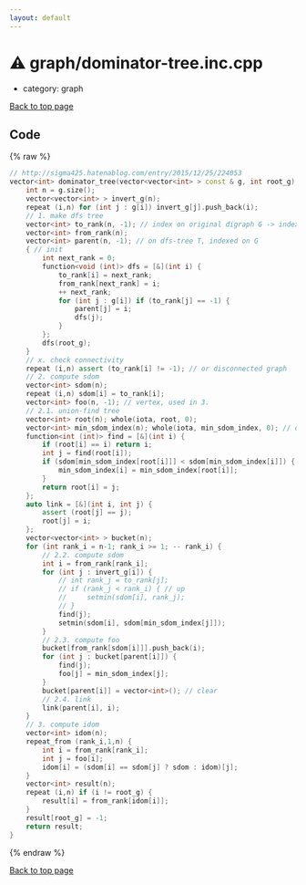 ```yaml
---
layout: default
---
```


<!-- mathjax config similar to math.stackexchange -->
<script type="text/javascript" async
  src="https://cdnjs.cloudflare.com/ajax/libs/mathjax/2.7.5/MathJax.js?config=TeX-MML-AM_CHTML">
</script>
<script type="text/x-mathjax-config">
  MathJax.Hub.Config({
    TeX: { equationNumbers: { autoNumber: "AMS" }},
    tex2jax: {
      inlineMath: [ ['$','$'] ],
      processEscapes: true
    },
    "HTML-CSS": { matchFontHeight: false },
    displayAlign: "left",
    displayIndent: "2em"
  });
</script>

<script type="text/javascript" src="https://cdnjs.cloudflare.com/ajax/libs/jquery/3.4.1/jquery.min.js"></script>
<script src="https://cdn.jsdelivr.net/npm/jquery-balloon-js@1.1.2/jquery.balloon.min.js" integrity="sha256-ZEYs9VrgAeNuPvs15E39OsyOJaIkXEEt10fzxJ20+2I=" crossorigin="anonymous"></script>
<script type="text/javascript" src="../../assets/js/copy-button.js"></script>
<link rel="stylesheet" href="../../assets/css/copy-button.css" />


# :warning: graph/dominator-tree.inc.cpp
* category: graph


[Back to top page](../../index.html)



## Code
{% raw %}
```cpp
// http://sigma425.hatenablog.com/entry/2015/12/25/224053
vector<int> dominator_tree(vector<vector<int> > const & g, int root_g) { // G is a digraph which any vertex can be reached from the root
    int n = g.size();
    vector<vector<int> > invert_g(n);
    repeat (i,n) for (int j : g[i]) invert_g[j].push_back(i);
    // 1. make dfs tree
    vector<int> to_rank(n, -1); // index on original digraph G -> index on dfs-tree T
    vector<int> from_rank(n);
    vector<int> parent(n, -1); // on dfs-tree T, indexed on G
    { // init
        int next_rank = 0;
        function<void (int)> dfs = [&](int i) {
            to_rank[i] = next_rank;
            from_rank[next_rank] = i;
            ++ next_rank;
            for (int j : g[i]) if (to_rank[j] == -1) {
                parent[j] = i;
                dfs(j);
            }
        };
        dfs(root_g);
    }
    // x. check connectivity
    repeat (i,n) assert (to_rank[i] != -1); // or disconnected graph
    // 2. compute sdom
    vector<int> sdom(n);
    repeat (i,n) sdom[i] = to_rank[i];
    vector<int> foo(n, -1); // vertex, used in 3.
    // 2.1. union-find tree
    vector<int> root(n); whole(iota, root, 0);
    vector<int> min_sdom_index(n); whole(iota, min_sdom_index, 0); // data on union-find tree
    function<int (int)> find = [&](int i) {
        if (root[i] == i) return i;
        int j = find(root[i]);
        if (sdom[min_sdom_index[root[i]]] < sdom[min_sdom_index[i]]) {
            min_sdom_index[i] = min_sdom_index[root[i]];
        }
        return root[i] = j;
    };
    auto link = [&](int i, int j) {
        assert (root[j] == j);
        root[j] = i;
    };
    vector<vector<int> > bucket(n);
    for (int rank_i = n-1; rank_i >= 1; -- rank_i) {
        // 2.2. compute sdom
        int i = from_rank[rank_i];
        for (int j : invert_g[i]) {
            // int rank_j = to_rank[j];
            // if (rank_j < rank_i) { // up
            //     setmin(sdom[i], rank_j);
            // }
            find(j);
            setmin(sdom[i], sdom[min_sdom_index[j]]);
        }
        // 2.3. compute foo
        bucket[from_rank[sdom[i]]].push_back(i);
        for (int j : bucket[parent[i]]) {
            find(j);
            foo[j] = min_sdom_index[j];
        }
        bucket[parent[i]] = vector<int>(); // clear
        // 2.4. link
        link(parent[i], i);
    }
    // 3. compute idom
    vector<int> idom(n);
    repeat_from (rank_i,1,n) {
        int i = from_rank[rank_i];
        int j = foo[i];
        idom[i] = (sdom[i] == sdom[j] ? sdom : idom)[j];
    }
    vector<int> result(n);
    repeat (i,n) if (i != root_g) {
        result[i] = from_rank[idom[i]];
    }
    result[root_g] = -1;
    return result;
}

```
{% endraw %}

[Back to top page](../../index.html)

